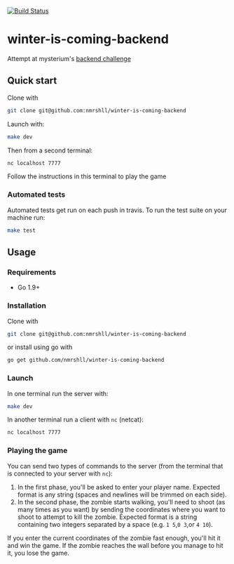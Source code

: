 [![Build Status](https://travis-ci.org/nmrshll/winter-is-coming-backend.svg?branch=master)](https://travis-ci.org/nmrshll/winter-is-coming-backend)

# winter-is-coming-backend
Attempt at mysterium's [backend challenge](https://github.com/mysteriumnetwork/winter-is-coming/blob/master/quests/Talk_to_Zombies.md#communication-channel-specification)

## Quick start

Clone with

```sh
git clone git@github.com:nmrshll/winter-is-coming-backend
```

Launch with:

```sh
make dev
```

Then from a second terminal:

```sh
nc localhost 7777
```

Follow the instructions in this terminal to play the game


### Automated tests

Automated tests get run on each push in travis. To run the test suite on your machine run:

```sh
make test
```


## Usage

### Requirements

- Go 1.9+

### Installation

Clone with

```sh
git clone git@github.com:nmrshll/winter-is-coming-backend
```

or install using go with

```sh
go get github.com/nmrshll/winter-is-coming-backend
```

### Launch

In one terminal run the server with:

```sh
make dev
```

In another terminal run a client with `nc` (netcat):

```sh
nc localhost 7777
```

### Playing the game

You can send two types of commands to the server (from the terminal that is connected to your server with `nc`):

1. In the first phase, you'll be asked to enter your player name. Expected format is any string (spaces and newlines will be trimmed on each side).
2. In the second phase, the zombie starts walking, you'll need to shoot (as many times as you want) by sending the coordinates where you want to shoot to attempt to kill the zombie. Expected format is a string containing two integers separated by a space (e.g. `1 5`,`0 3`,or `4 10`). 

If you enter the current coordinates of the zombie fast enough, you'll hit it and win the game. If the zombie reaches the wall before you manage to hit it, you lose the game.
